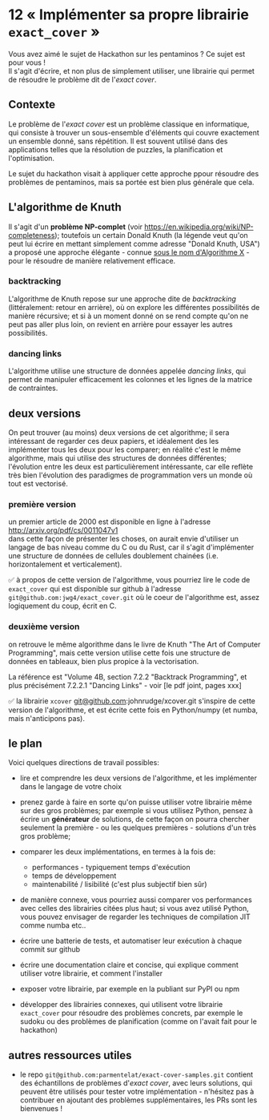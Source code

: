 # 12 « Implémenter sa propre librairie `exact_cover` »

Vous avez aimé le sujet de Hackathon sur les pentaminos ? Ce sujet est pour vous !  
Il s'agit d'écrire, et non plus de simplement utiliser, une librairie qui permet de résoudre le problème dit de l'*exact cover*.

## Contexte

Le problème de l'*exact cover* est un problème classique en informatique, qui
consiste à trouver un sous-ensemble d'éléments qui couvre exactement un ensemble
donné, sans répétition. Il est souvent utilisé dans des applications telles que
la résolution de puzzles, la planification et l'optimisation.

Le sujet du hackathon visait à appliquer cette approche ppour résoudre des
problèmes de pentaminos, mais sa portée est bien plus générale que cela.

## L'algorithme de Knuth

Il s'agit d'un **problème NP-complet** (voir
<https://en.wikipedia.org/wiki/NP-completeness>); toutefois un certain Donald
Knuth (la légende veut qu'on peut lui écrire en mettant simplement comme adresse
"Donald Knuth, USA") a proposé une approche élégante - connue [sous le nom
d'Algorithme X](https://en.wikipedia.org/wiki/Knuth%27s_Algorithm_X) - pour le
résoudre de manière relativement efficace.

### backtracking

L'algorithme de Knuth repose sur une approche dite de *backtracking*
(littéralement: retour en arrière), où on explore les différentes possibilités
de manière récursive; et si à un moment donné on se rend compte qu'on ne peut
pas aller plus loin, on revient en arrière pour essayer les autres possibilités.

### dancing links

L'algorithme utilise une structure de données appelée *dancing links*, qui
permet de manipuler efficacement les colonnes et les lignes de la matrice de
contraintes.

## deux versions

On peut trouver (au moins) deux versions de cet algorithme; il sera intéressant
de regarder ces deux papiers, et idéalement des les implémenter tous les deux
pour les comparer; en réalité c'est le même algorithme, mais qui utilise des
structures de données différentes; l'évolution entre les deux est
particulièrement intéressante, car elle reflète très bien l'évolution des
paradigmes de programmation vers un monde où tout est vectorisé.

### première version

un premier article de 2000 est disponible en ligne à l'adresse
<http://arxiv.org/pdf/cs/0011047v1>  
  dans cette façon de présenter les choses,
on aurait envie d'utiliser un langage de bas niveau comme du C ou du Rust, car
il s'agit d'implémenter une structure de données de cellules doublement
chainées (i.e. horizontalement et verticalement).

✅ à propos de cette version de l'algorithme, vous pourriez lire le code de
`exact_cover` qui est disponible sur github à l'adresse  
`git@github.com:jwg4/exact_cover.git` où le coeur de l'algorithme est, assez
logiquement du coup, écrit en C.

### deuxième version

on retrouve le même algorithme dans le livre de Knuth "The Art of Computer
Programming", mais cette version utilise cette fois une structure de données en
tableaux, bien plus propice à la vectorisation.

La référence est "Volume 4B, section 7.2.2 "Backtrack Programming", et plus
précisément 7.2.2.1 "Dancing Links" - voir [le pdf joint, pages xxx]

✅ la librairie `xcover` git@github.com:johnrudge/xcover.git s'inspire de cette
version de l'algorithme, et est écrite cette fois en Python/numpy (et numba,
mais n'anticipons pas).

## le plan

Voici quelques directions de travail possibles:

- lire et comprendre les deux versions de l'algorithme, et les implémenter
  dans le langage de votre choix  
- prenez garde à faire en sorte qu'on puisse utiliser votre librairie même sur
  des gros problèmes; par exemple si vous utilisez Python, pensez à écrire un
  **générateur** de solutions, de cette façon on pourra chercher seulement la
  première - ou les quelques premières -  solutions d'un très gros problème;

- comparer les deux implémentations, en termes à la fois de:
  - performances - typiquement temps d'exécution
  - temps de développement
  - maintenabilité / lisibilité (c'est plus subjectif bien sûr)
- de manière connexe, vous pourriez aussi comparer vos performances avec celles
  des librairies citées plus haut; si vous avez utilisé Python, vous pouvez envisager de regarder les techniques de compilation JIT comme numba etc..

- écrire une batterie de tests, et automatiser leur exécution à chaque commit
  sur github
- écrire une documentation claire et concise, qui explique comment utiliser
  votre librairie, et comment l'installer
- exposer votre librairie, par exemple en la publiant sur PyPI ou npm
- développer des librairies connexes, qui utilisent votre librairie
  `exact_cover` pour résoudre des problèmes concrets, par exemple le sudoku ou
  des problèmes de planification (comme on l'avait fait pour le hackathon)

## autres ressources utiles

- le repo `git@github.com:parmentelat/exact-cover-samples.git` contient des
échantillons de problèmes d'*exact cover*, avec leurs solutions, qui peuvent
être utilisés pour tester votre implémentation - n'hésitez pas à contribuer en
ajoutant des problèmes supplémentaires, les PRs sont les bienvenues !
